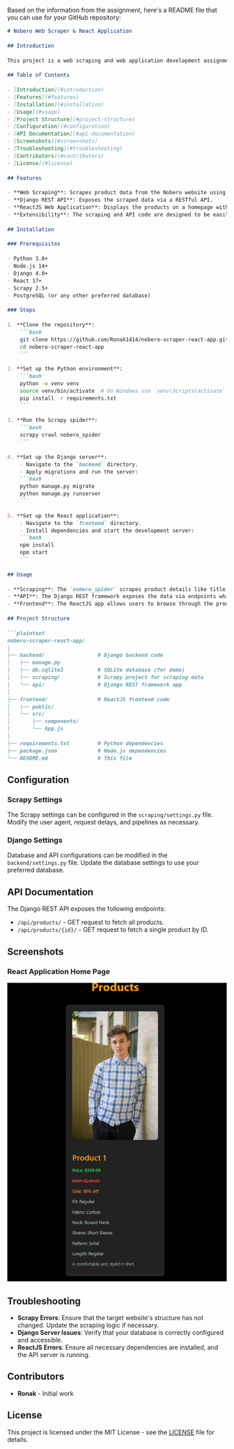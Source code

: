 Based on the information from the assignment, here's a README file that you can use for your GitHub repository:

```markdown
# Nobero Web Scraper & React Application

## Introduction

This project is a web scraping and web application development assignment designed to demonstrate proficiency in Python, Scrapy, Django REST framework, and ReactJS. The goal is to scrape product data from the [Nobero](https://nobero.com/pages/men) website (specifically from the men's category), store the scraped data in a database, and create a ReactJS-based web application that displays the products with filtering capabilities.

## Table of Contents

- [Introduction](#introduction)
- [Features](#features)
- [Installation](#installation)
- [Usage](#usage)
- [Project Structure](#project-structure)
- [Configuration](#configuration)
- [API Documentation](#api-documentation)
- [Screenshots](#screenshots)
- [Troubleshooting](#troubleshooting)
- [Contributors](#contributors)
- [License](#license)

## Features

- **Web Scraping**: Scrapes product data from the Nobero website using Scrapy and stores it in JSON or a database.
- **Django REST API**: Exposes the scraped data via a RESTful API.
- **ReactJS Web Application**: Displays the products on a homepage with filtering options and navigates to individual product pages on click.
- **Extensibility**: The scraping and API code are designed to be easily extendable to other categories, such as women's apparel.

## Installation

### Prerequisites

- Python 3.8+
- Node.js 14+
- Django 4.0+
- React 17+
- Scrapy 2.5+
- PostgreSQL (or any other preferred database)

### Steps

1. **Clone the repository**:
    ```bash
    git clone https://github.com/Ronak1414/nobero-scraper-react-app.git
    cd nobero-scraper-react-app
    ```

2. **Set up the Python environment**:
    ```bash
    python -m venv venv
    source venv/bin/activate  # On Windows use `venv\Scripts\activate`
    pip install -r requirements.txt
    ```

3. **Run the Scrapy spider**:
    ```bash
    scrapy crawl nobero_spider
    ```

4. **Set up the Django server**:
    - Navigate to the `backend` directory.
    - Apply migrations and run the server:
    ```bash
    python manage.py migrate
    python manage.py runserver
    ```

5. **Set up the React application**:
    - Navigate to the `frontend` directory.
    - Install dependencies and start the development server:
    ```bash
    npm install
    npm start
    ```

## Usage

- **Scraping**: The `nobero_spider` scrapes product details like title, price, available SKUs, and more. The scraped data is saved to a database.
- **API**: The Django REST framework exposes the data via endpoints which can be consumed by the ReactJS frontend.
- **Frontend**: The ReactJS app allows users to browse through the products and view detailed information on individual product pages.

## Project Structure

```plaintext
nobero-scraper-react-app/
│
├── backend/                 # Django backend code
│   ├── manage.py
│   ├── db.sqlite3           # SQLite database (for demo)
│   ├── scraping/            # Scrapy project for scraping data
│   └── api/                 # Django REST framework app
│
├── frontend/                # ReactJS frontend code
│   ├── public/
│   └── src/
│       ├── components/
│       └── App.js
│
├── requirements.txt         # Python dependencies
├── package.json             # Node.js dependencies
└── README.md                # This file
```

## Configuration

### Scrapy Settings
The Scrapy settings can be configured in the `scraping/settings.py` file. Modify the user agent, request delays, and pipelines as necessary.

### Django Settings
Database and API configurations can be modified in the `backend/settings.py` file. Update the database settings to use your preferred database.

## API Documentation

The Django REST API exposes the following endpoints:

- `/api/products/` - GET request to fetch all products.
- `/api/products/{id}/` - GET request to fetch a single product by ID.

## Screenshots



### React Application Home Page
![Home Page](./screenshots/home_page.png)




## Troubleshooting

- **Scrapy Errors**: Ensure that the target website's structure has not changed. Update the scraping logic if necessary.
- **Django Server Issues**: Verify that your database is correctly configured and accessible.
- **ReactJS Errors**: Ensure all necessary dependencies are installed, and the API server is running.

## Contributors

- **Ronak** - Initial work

## License

This project is licensed under the MIT License - see the [LICENSE](LICENSE) file for details.
```

